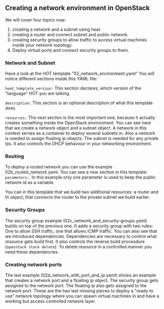## Creating a network environment in OpenStack

We will cover four topics now:

1. creating a network and a subnet using heat.
2. creating a router and connect subnet and public network.
3. creating security groups to allow traffic to access virtual machines inside your network topology.
4. Deploy virtual ports and connect security groups to them.

### Network and Subnet

Have a look at the HOT template "02_network_environment.yaml" 
You will notice different sections inside this YAML file:

``` heat_template_version: ```
This section declares, which version of the "language" HOT you are talking.

``` description: ```
This section is an optional description of what this template does


``` resources: ```
The next section is the most important one, because it actually creates something inside the OpenStack environment.
You can see here that we create a network object and a subnet object. A network in this context serves as a container to deploy several subnets in. Also a network is needed to assign floating ip obejcts. 
The subnet is needed for any private ips. It also controls the DHCP behaviour in your networking environment.


### Routing

To deploy a routed network you can use the example 02b_routed_network.yaml. 
You can see a new section in this template: ``` parameters: ```. In this example only one parameter is used to keep the public network id as a variable.

You can in this template that we build two additional resources: a router and th object, that connects the router to the private subnet we build earlier.

### Security Groups

The security group example (02c_network_and_security-groups.yaml) builds on top of the previous one. It adds a security group with two rules: One to allow SSH traffic, one that allows ICMP traffic.
You can also see that we introduced dependencies. Dependencies are necessary to control what resource gets build first. It also controls the reverse build procesdure (``` openstack stack delete ```). To delete resource in a controlled manner you need these dependencies.

### Creating network ports

The last example (02d_network_with_port_and_ip.yaml) shows an example that creates a network port and a floating ip object. The security group gets assigned to the network port. The floating ip also gets assigned to the network port. 
These are  the two last missing pieces to deploy a "ready to use" network topology where you can spawn virtual machines in and have a working but access controlled network layer.

